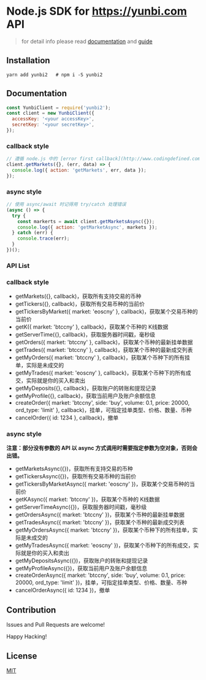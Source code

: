 # Node.js SDK for https://yunbi.com API

> for detail info please read [documentation](https://yunbi.com/swagger/#/) and [guide](https://yunbi.com/documents/api/guide)

## Installation

```
yarn add yunbi2   # npm i -S yunbi2
```

## Documentation

```javascript
const YunbiClient = require('yunbi2');
const client = new YunbiClient({
  accessKey: '<your accessKey>',
  secretKey: '<your secretKey>',
});
```

### callback style

```javascript
// 遵循 node.js 中的 [error first callback](http://www.codingdefined.com/2015/10/what-are-error-first-callbacks-in-nodejs.html) 风格
client.getMarkets({}, (err, data) => {
  console.log({ action: 'getMarkets', err, data });
});
```

### async style

```javascript
// 使用 async/await 时记得用 try/catch 处理错误
(async () => {
  try {
    const markerts = await client.getMarketsAsync({});
    console.log({ action: 'getMarketAsync', markets });
  } catch (err) {
    console.trace(err);
  }
})();
```

### API List

### callback style

* getMarkets({}, callback)，获取所有支持交易的币种
* getTickers({}, callback)，获取所有交易币种的当前价
* getTickersByMarket({ market: 'eoscny' }, callback)，获取某个交易币种的当前价
* getK({ market: 'btccny' }, callback)，获取某个币种的 K线数据
* getServerTime({}, callback)，获取服务器时间戳，毫秒级
* getOrders({ market: 'btccny' }, callback)，获取某个币种的最新挂单数据
* getTrades({ market: 'btccny' }, callback)，获取某个币种的最新成交列表
* getMyOrders({ market: 'btccny' }, callback)，获取某个币种下的所有挂单，实际是未成交的
* getMyTrades({ market: 'eoscny' }, callback)，获取某个币种下的所有成交，实际就是你的买入和卖出
* getMyDeposits({}, callback)，获取账户的转账和提现记录
* getMyProfile({}, callback)，获取当前用户及账户余额信息
* createOrder({ market: 'btccny', side: 'buy', volume: 0.1, price: 20000, ord_type: 'limit' }, callback)，挂单，可指定挂单类型、价格、数量、币种
* cancelOrder({ id: 1234 }, callback)，撤单

### async style

**注意：部分没有参数的 API 以 async 方式调用时需要指定参数为空对象，否则会出错。**

* getMarketsAsync({})，获取所有支持交易的币种
* getTickersAsync({})，获取所有交易币种的当前价
* getTickersByMarketAsync({ market: 'eoscny' })，获取某个交易币种的当前价
* getKAsync({ market: 'btccny' })，获取某个币种的 K线数据
* getServerTimeAsync({})，获取服务器时间戳，毫秒级
* getOrdersAsync({ market: 'btccny' })，获取某个币种的最新挂单数据
* getTradesAsync({ market: 'btccny' })，获取某个币种的最新成交列表
* getMyOrdersAsync({ market: 'btccny' })，获取某个币种下的所有挂单，实际是未成交的
* getMyTradesAsync({ market: 'eoscny' })，获取某个币种下的所有成交，实际就是你的买入和卖出
* getMyDepositsAsync({})，获取账户的转账和提现记录
* getMyProfileAsync({})，获取当前用户及账户余额信息
* createOrderAsync({ market: 'btccny', side: 'buy', volume: 0.1, price: 20000, ord_type: 'limit' })，挂单，可指定挂单类型、价格、数量、币种
* cancelOrderAsync({ id: 1234 })，撤单

## Contribution

Issues and Pull Requests are welcome!

Happy Hacking!

## License

[MIT](./LICENSE)
